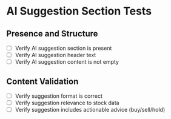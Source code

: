 # AI Suggestion Section Tests

## Presence and Structure
- [ ] Verify AI suggestion section is present
- [ ] Verify AI suggestion header text
- [ ] Verify AI suggestion content is not empty

## Content Validation
- [ ] Verify suggestion format is correct
- [ ] Verify suggestion relevance to stock data
- [ ] Verify suggestion includes actionable advice (buy/sell/hold)
